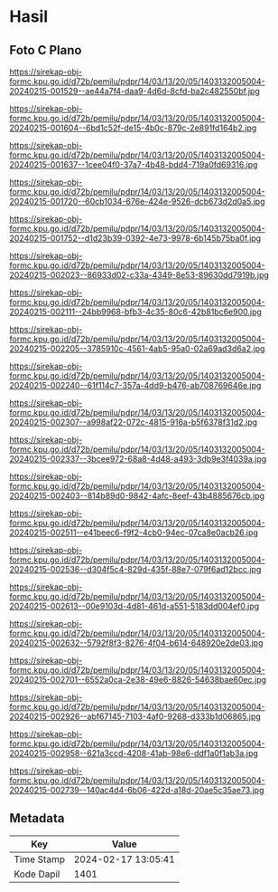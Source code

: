 # Hasil

## Foto C Plano

https://sirekap-obj-formc.kpu.go.id/d72b/pemilu/pdpr/14/03/13/20/05/1403132005004-20240215-001529--ae44a7f4-daa9-4d6d-8cfd-ba2c482550bf.jpg

https://sirekap-obj-formc.kpu.go.id/d72b/pemilu/pdpr/14/03/13/20/05/1403132005004-20240215-001604--6bd1c52f-de15-4b0c-879c-2e891fd164b2.jpg

https://sirekap-obj-formc.kpu.go.id/d72b/pemilu/pdpr/14/03/13/20/05/1403132005004-20240215-001637--1cee04f0-37a7-4b48-bdd4-719a0fd69316.jpg

https://sirekap-obj-formc.kpu.go.id/d72b/pemilu/pdpr/14/03/13/20/05/1403132005004-20240215-001720--60cb1034-676e-424e-9526-dcb673d2d0a5.jpg

https://sirekap-obj-formc.kpu.go.id/d72b/pemilu/pdpr/14/03/13/20/05/1403132005004-20240215-001752--d1d23b39-0392-4e73-9978-6b145b75ba0f.jpg

https://sirekap-obj-formc.kpu.go.id/d72b/pemilu/pdpr/14/03/13/20/05/1403132005004-20240215-002023--86933d02-c33a-4349-8e53-89630dd7919b.jpg

https://sirekap-obj-formc.kpu.go.id/d72b/pemilu/pdpr/14/03/13/20/05/1403132005004-20240215-002111--24bb9968-bfb3-4c35-80c6-42b81bc6e900.jpg

https://sirekap-obj-formc.kpu.go.id/d72b/pemilu/pdpr/14/03/13/20/05/1403132005004-20240215-002205--3785910c-4561-4ab5-95a0-02a69ad3d6a2.jpg

https://sirekap-obj-formc.kpu.go.id/d72b/pemilu/pdpr/14/03/13/20/05/1403132005004-20240215-002240--61f114c7-357a-4dd9-b476-ab708769646e.jpg

https://sirekap-obj-formc.kpu.go.id/d72b/pemilu/pdpr/14/03/13/20/05/1403132005004-20240215-002307--a998af22-072c-4815-916a-b5f6378f31d2.jpg

https://sirekap-obj-formc.kpu.go.id/d72b/pemilu/pdpr/14/03/13/20/05/1403132005004-20240215-002337--3bcee972-68a8-4d48-a493-3db9e3f4039a.jpg

https://sirekap-obj-formc.kpu.go.id/d72b/pemilu/pdpr/14/03/13/20/05/1403132005004-20240215-002403--814b89d0-9842-4afc-8eef-43b4885676cb.jpg

https://sirekap-obj-formc.kpu.go.id/d72b/pemilu/pdpr/14/03/13/20/05/1403132005004-20240215-002511--e41beec6-f9f2-4cb0-94ec-07ca8e0acb26.jpg

https://sirekap-obj-formc.kpu.go.id/d72b/pemilu/pdpr/14/03/13/20/05/1403132005004-20240215-002536--d304f5c4-829d-435f-88e7-079f6ad12bcc.jpg

https://sirekap-obj-formc.kpu.go.id/d72b/pemilu/pdpr/14/03/13/20/05/1403132005004-20240215-002613--00e9103d-4d81-461d-a551-5183dd004ef0.jpg

https://sirekap-obj-formc.kpu.go.id/d72b/pemilu/pdpr/14/03/13/20/05/1403132005004-20240215-002632--5792f8f3-8276-4f04-b614-648920e2de03.jpg

https://sirekap-obj-formc.kpu.go.id/d72b/pemilu/pdpr/14/03/13/20/05/1403132005004-20240215-002701--6552a0ca-2e38-49e6-8826-54638bae60ec.jpg

https://sirekap-obj-formc.kpu.go.id/d72b/pemilu/pdpr/14/03/13/20/05/1403132005004-20240215-002926--abf67145-7103-4af0-9268-d333b1d06865.jpg

https://sirekap-obj-formc.kpu.go.id/d72b/pemilu/pdpr/14/03/13/20/05/1403132005004-20240215-002958--621a3ccd-4208-41ab-98e6-ddf1a0f1ab3a.jpg

https://sirekap-obj-formc.kpu.go.id/d72b/pemilu/pdpr/14/03/13/20/05/1403132005004-20240215-002739--140ac4d4-6b06-422d-a18d-20ae5c35ae73.jpg


## Metadata

| Key        | Value               |
| ---------- | ------------------- |
| Time Stamp | 2024-02-17 13:05:41 |
| Kode Dapil | 1401                |



